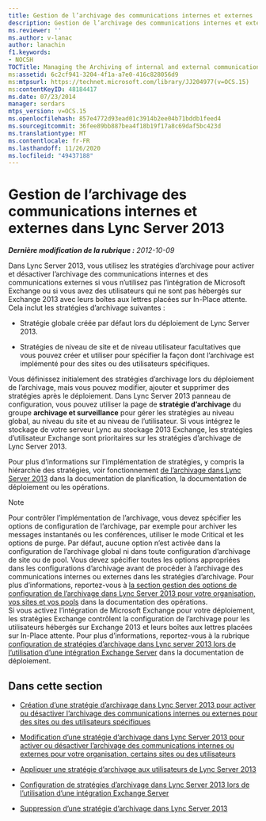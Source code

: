 ```yaml
---
title: Gestion de l’archivage des communications internes et externes
description: Gestion de l’archivage des communications internes et externes.
ms.reviewer: ''
ms.author: v-lanac
author: lanachin
f1.keywords:
- NOCSH
TOCTitle: Managing the Archiving of internal and external communications
ms:assetid: 6c2cf941-3204-4f1a-a7e0-416c828056d9
ms:mtpsurl: https://technet.microsoft.com/library/JJ204977(v=OCS.15)
ms:contentKeyID: 48184417
ms.date: 07/23/2014
manager: serdars
mtps_version: v=OCS.15
ms.openlocfilehash: 857e4772d93ead01c3914b2ee04b71bddb1feed4
ms.sourcegitcommit: 36fee89bb887bea4f18b19f17a8c69daf5bc423d
ms.translationtype: MT
ms.contentlocale: fr-FR
ms.lasthandoff: 11/26/2020
ms.locfileid: "49437188"
---
```

# <a name="managing-the-archiving-of-internal-and-external-communications-in-lync-server-2013"></a>Gestion de l’archivage des communications internes et externes dans Lync Server 2013

<div data-xmlns="http://www.w3.org/1999/xhtml">

<div class="topic" data-xmlns="http://www.w3.org/1999/xhtml" data-msxsl="urn:schemas-microsoft-com:xslt" data-cs="https://msdn.microsoft.com/">

<div data-asp="https://msdn2.microsoft.com/asp">



</div>

<div id="mainSection">

<div id="mainBody">

<span> </span>

_**Dernière modification de la rubrique :** 2012-10-09_

Dans Lync Server 2013, vous utilisez les stratégies d’archivage pour activer et désactiver l’archivage des communications internes et des communications externes si vous n’utilisez pas l’intégration de Microsoft Exchange ou si vous avez des utilisateurs qui ne sont pas hébergés sur Exchange 2013 avec leurs boîtes aux lettres placées sur In-Place attente. Cela inclut les stratégies d’archivage suivantes :

  - Stratégie globale créée par défaut lors du déploiement de Lync Server 2013.

  - Stratégies de niveau de site et de niveau utilisateur facultatives que vous pouvez créer et utiliser pour spécifier la façon dont l’archivage est implémenté pour des sites ou des utilisateurs spécifiques.

Vous définissez initialement des stratégies d’archivage lors du déploiement de l’archivage, mais vous pouvez modifier, ajouter et supprimer des stratégies après le déploiement. Dans Lync Server 2013 panneau de configuration, vous pouvez utiliser la page de **stratégie d’archivage** du groupe **archivage et surveillance** pour gérer les stratégies au niveau global, au niveau du site et au niveau de l’utilisateur. Si vous intégrez le stockage de votre serveur Lync au stockage 2013 Exchange, les stratégies d’utilisateur Exchange sont prioritaires sur les stratégies d’archivage de Lync Server 2013.

Pour plus d’informations sur l’implémentation de stratégies, y compris la hiérarchie des stratégies, voir fonctionnement [de l’archivage dans Lync Server 2013](lync-server-2013-how-archiving-works.md) dans la documentation de planification, la documentation de déploiement ou les opérations.

<div>


> [!NOTE]
> Pour contrôler l’implémentation de l’archivage, vous devez spécifier les options de configuration de l’archivage, par exemple pour archiver les messages instantanés ou les conférences, utiliser le mode Critical et les options de purge. Par défaut, aucune option n’est activée dans la configuration de l’archivage global ni dans toute configuration d’archivage de site ou de pool. Vous devez spécifier toutes les options appropriées dans les configurations d’archivage avant de procéder à l’archivage des communications internes ou externes dans les stratégies d’archivage. Pour plus d’informations, reportez-vous à <A href="lync-server-2013-managing-archiving-configuration-options-for-your-organization-sites-and-pools.md">la section gestion des options de configuration de l’archivage dans Lync Server 2013 pour votre organisation, vos sites et vos pools</A> dans la documentation des opérations.<BR>Si vous activez l’intégration de Microsoft Exchange pour votre déploiement, les stratégies Exchange contrôlent la configuration de l’archivage pour les utilisateurs hébergés sur Exchange 2013 et leurs boîtes aux lettres placées sur In-Place attente. Pour plus d’informations, reportez-vous à la rubrique <A href="lync-server-2013-setting-up-policies-for-archiving-when-using-exchange-server-integration.md">configuration de stratégies d’archivage dans Lync server 2013 lors de l’utilisation d’une intégration Exchange Server</A> dans la documentation de déploiement.



</div>

<div>

## <a name="in-this-section"></a>Dans cette section

  - [Création d’une stratégie d’archivage dans Lync Server 2013 pour activer ou désactiver l’archivage des communications internes ou externes pour des sites ou des utilisateurs spécifiques](lync-server-2013-create-archiving-policy-sites-users.md)

  - [Modification d’une stratégie d’archivage dans Lync Server 2013 pour activer ou désactiver l’archivage des communications internes ou externes pour votre organisation, certains sites ou des utilisateurs](lync-server-2013-change-archiving-policy-org-sites-users.md)

  - [Appliquer une stratégie d’archivage aux utilisateurs de Lync Server 2013](lync-server-2013-applying-an-archiving-policy-to-users.md)

  - [Configuration de stratégies d’archivage dans Lync Server 2013 lors de l’utilisation d’une intégration Exchange Server](lync-server-2013-setting-up-policies-for-archiving-when-using-exchange-server-integration.md)

  - [Suppression d’une stratégie d’archivage dans Lync Server 2013](lync-server-2013-deleting-an-archiving-policy.md)

</div>

</div>

<span> </span>

</div>

</div>

</div>

